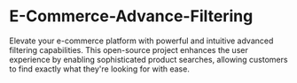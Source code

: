 # E-Commerce-Advance-Filtering
Elevate your e-commerce platform with powerful and intuitive advanced filtering capabilities. This open-source project enhances the user experience by enabling sophisticated product searches, allowing customers to find exactly what they're looking for with ease.
